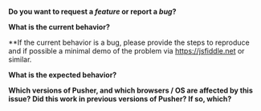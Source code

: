 **Do you want to request a *feature* or report a *bug*?**

**What is the current behavior?**

**If the current behavior is a bug, please provide the steps to reproduce and
if possible a minimal demo of the problem via https://jsfiddle.net or similar.

**What is the expected behavior?**

**Which versions of Pusher, and which browsers / OS are affected by this issue?
Did this work in previous versions of Pusher? If so, which?**
